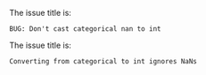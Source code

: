 The issue title is:

```text
BUG: Don't cast categorical nan to int
```

The issue title is:

```text
Converting from categorical to int ignores NaNs
```